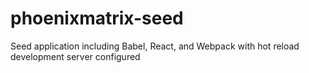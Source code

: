 # phoenixmatrix-seed
Seed application including Babel, React, and Webpack with hot reload development server configured
